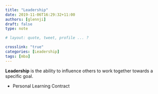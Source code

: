 ```yaml
---
title: "Leadership"
date: 2019-11-06T16:29:32+11:00
authors: [glennji]
draft: false
type: note

# layout: quote, tweet, profile ... ?

crosslink: "true"
categories: [Leadership]
tags: [mba]
---
```

**Leadership** is the ability to influence others to work together towards a specific goal.

 - Personal Learning Contract

